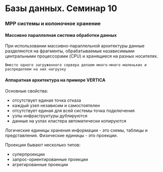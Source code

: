 # Базы данных. Семинар 10

### MPP системы и колоночное хранение 

#### Массивно параллелная система обработки данных 

При использовании массивно-параллельной архитектуры данные разделяются на фрагменты, обрабатываемые назависимыми центральными процессорами (CPU) и хранящиеся на разных носителях.

`Вместо одного загруженного сервера делаем много-много маленьких и распределяем на них нагрузку`

#### Аппаратная архитектура на примере VERTICA 

Основные свойства:
* отсутствует единая точка отказа 
* каждый узел независим и самостоятелен 
* отсутствует единая для всей системы точка подключения 
* узлы инфраструктуры дублируются 
* данные на узлах кластера автоматически копируются 

Логические единицы хранения информации - это схемы, таблицы и представления. Физические единицы - это проекции.

Проекции бывают несколько типов:
* суперпроекции 
* запрос-ориентированные проекции 
* агрегированные проекции 


